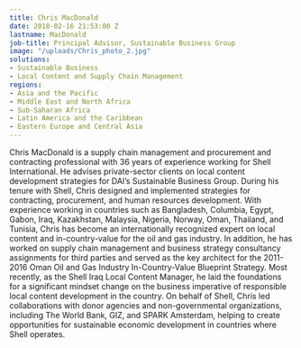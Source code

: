 ```yaml
---
title: Chris MacDonald
date: 2018-02-16 21:53:00 Z
lastname: MacDonald
job-title: Principal Advisor, Sustainable Business Group
image: "/uploads/Chris_photo_2.jpg"
solutions:
- Sustainable Business
- Local Content and Supply Chain Management
regions:
- Asia and the Pacific
- Middle East and North Africa
- Sub-Saharan Africa
- Latin America and the Caribbean
- Eastern Europe and Central Asia
---
```


Chris MacDonald is a supply chain management and procurement and contracting professional with 36 years of experience working for Shell International. He advises private-sector clients on local content development strategies for DAI’s Sustainable Business Group. During his tenure with Shell, Chris designed and implemented strategies for contracting, procurement, and human resources development. With experience working in countries such as Bangladesh, Columbia, Egypt, Gabon, Iraq, Kazakhstan, Malaysia, Nigeria, Norway, Oman, Thailand, and Tunisia, Chris has become an internationally recognized expert on local content and in-country-value for the oil and gas industry. In addition, he has worked on supply chain management and business strategy consultancy assignments for third parties and served as the key architect for the 2011-2016 Oman Oil and Gas Industry In-Country-Value Blueprint Strategy.
Most recently, as the Shell Iraq Local Content Manager, he laid the foundations for a significant mindset change on the business imperative of responsible local content development in the country. On behalf of Shell, Chris led collaborations with donor agencies and non-governmental organizations, including The World Bank, GIZ, and SPARK Amsterdam, helping to create opportunities for sustainable economic development in countries where Shell operates.